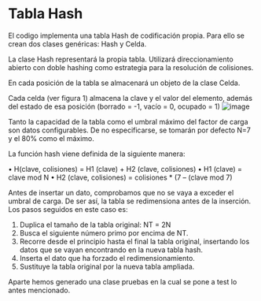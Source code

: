 # Tabla Hash

El codigo implementa una tabla Hash de codificación propia. Para ello se crean dos clases genéricas: Hash y Celda. 

La clase Hash representará la propia tabla. Utilizará direccionamiento abierto con doble hashing como estrategia para la resolución de colisiones. 

En cada posición de la tabla se almacenará un objeto de la clase Celda. 

Cada celda (ver figura 1) almacena la clave y el valor del elemento, además del estado de esa posición (borrado = -1, vacío = 0, ocupado = 1)
![image](https://user-images.githubusercontent.com/88946644/232522759-f271ecfd-7654-45f7-9525-318a1dca9085.png)

Tanto la capacidad de la tabla como el umbral máximo del factor de carga son datos configurables. De no especificarse, se tomarán por defecto N=7 y el 80% como el
máximo.

La función hash viene definida de la siguiente manera:

• H(clave, colisiones) = H1 (clave) + H2 (clave, colisiones)
• H1 (clave) = clave mod N
• H2 (clave, colisiones) = colisiones * (7 – (clave mod 7)

Antes de insertar un dato, comprobamos que no se vaya a exceder el umbral de carga. De ser así, la tabla se redimensiona antes de la inserción. 
Los pasos seguidos en este caso es:

1. Duplica el tamaño de la tabla original: NT = 2N
2. Busca el siguiente número primo por encima de NT.
3. Recorre desde el principio hasta el final la tabla original, insertando los datos que se vayan encontrando en la nueva tabla hash.
4. Inserta el dato que ha forzado el redimensionamiento.
5. Sustituye la tabla original por la nueva tabla ampliada.

Aparte hemos generado una clase pruebas en la cual se pone a test lo antes mencionado.
